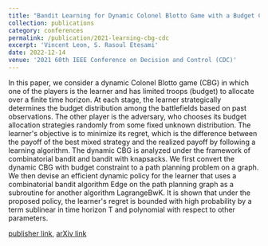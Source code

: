 ```yaml
---
title: "Bandit Learning for Dynamic Colonel Blotto Game with a Budget Constraint"
collection: publications
category: conferences
permalink: /publication/2021-learning-cbg-cdc
excerpt: 'Vincent Leon, S. Rasoul Etesami'
date: 2022-12-14
venue: '2021 60th IEEE Conference on Decision and Control (CDC)'
---
```


In this paper, we consider a dynamic Colonel Blotto game (CBG) in which one of the players is the learner and has limited troops (budget) to allocate over a finite time horizon. At each stage, the learner strategically determines the budget distribution among the battlefields based on past observations. The other player is the adversary, who chooses its budget allocation strategies randomly from some fixed unknown distribution. The learner's objective is to minimize its regret, which is the difference between the payoff of the best mixed strategy and the realized payoff by following a learning algorithm. The dynamic CBG is analyzed under the framework of combinatorial bandit and bandit with knapsacks. We first convert the dynamic CBG with budget constraint to a path planning problem on a graph. We then devise an efficient dynamic policy for the learner that uses a combinatorial bandit algorithm Edge on the path planning graph as a subroutine for another algorithm LagrangeBwK. It is shown that under the proposed policy, the learner's regret is bounded with high probability by a term sublinear in time horizon T and polynomial with respect to other parameters.

[publisher link](https://doi.org/10.1109/CDC45484.2021.9683087), [arXiv link](https://arxiv.org/abs/2103.12833)
